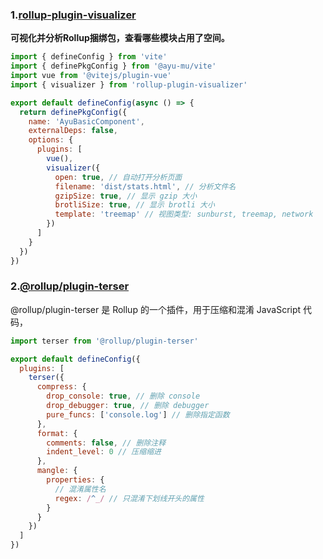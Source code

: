 ### 1.[rollup-plugin-visualizer](https://github.com/btd/rollup-plugin-visualizer)

**可视化并分析Rollup捆绑包，查看哪些模块占用了空间。**

```javascript
import { defineConfig } from 'vite'
import { definePkgConfig } from '@ayu-mu/vite'
import vue from '@vitejs/plugin-vue'
import { visualizer } from 'rollup-plugin-visualizer'

export default defineConfig(async () => {
  return definePkgConfig({
    name: 'AyuBasicComponent',
    externalDeps: false,
    options: {
      plugins: [
        vue(),
        visualizer({
          open: true, // 自动打开分析页面
          filename: 'dist/stats.html', // 分析文件名
          gzipSize: true, // 显示 gzip 大小
          brotliSize: true, // 显示 brotli 大小
          template: 'treemap' // 视图类型: sunburst, treemap, network
        })
      ]
    }
  })
})
```

### 2.[@rollup/plugin-terser](https://www.npmjs.com/package/@rollup/plugin-terser)

@rollup/plugin-terser 是 Rollup 的一个插件，用于压缩和混淆 JavaScript 代码，

```js
import terser from '@rollup/plugin-terser'

export default defineConfig({
  plugins: [
    terser({
      compress: {
        drop_console: true, // 删除 console
        drop_debugger: true, // 删除 debugger
        pure_funcs: ['console.log'] // 删除指定函数
      },
      format: {
        comments: false, // 删除注释
        indent_level: 0 // 压缩缩进
      },
      mangle: {
        properties: {
          // 混淆属性名
          regex: /^_/ // 只混淆下划线开头的属性
        }
      }
    })
  ]
})
```
